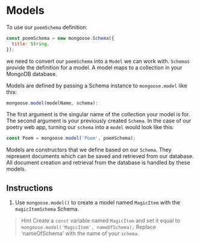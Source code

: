# Models

To use our ``poemSchema`` definition:
```javascript
const poemSchema = new mongoose.Schema({
  title: String,
});
```

we need to convert our ``poemSchema`` into a ``Model`` we can work with. ``Schemas`` provide the definition for a model. A model maps to a collection in your MongoDB database.

Models are defined by passing a Schema instance to ``mongoose.model`` like this:
```javascript
mongoose.model(modelName, schema):
```

The first argument is the singular name of the collection your model is for. The second argument is your previously created ``Schema``. In the case of our poetry web app, turning our ``schema`` into a ``model`` would look like this:
```javascript
const Poem = mongoose.model('Poem', poemSchema); 
```

Models are constructors that we define based on our ``Schema``. They represent documents which can be saved and retrieved from our database. All document creation and retrieval from the database is handled by these models.

## Instructions

1. Use ``mongoose.model()`` to create a model named ``MagicItem`` with the ``magicItemSchema`` Schema.

> Hint
> Create a ``const`` variable named ``MagicItem`` and set it equal to ``mongoose.model('MagicItem', nameOfSchema);``
> Replace ‘nameOfSchema’ with the name of your ``schema``.